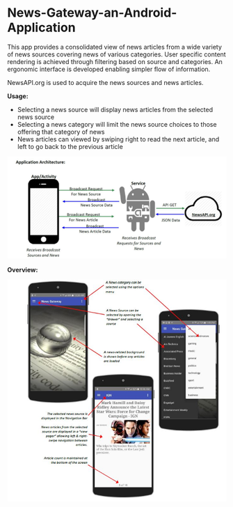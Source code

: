 # News-Gateway-an-Android-Application
This app provides a consolidated view of news articles from a wide variety of news sources covering news of various categories. User specific content rendering is achieved through filtering based on source and categories. An ergonomic interface is developed enabling simpler flow of information.

NewsAPI.org is used to acquire the news sources and news articles.

**Usage:**
* Selecting a news source will display news articles from the selected news source
* Selecting a news category will limit the news source choices to those offering that category of news
* News articles can viewed by swiping right to read the next article, and left to go back to the previous article

![image](https://github.com/Zylog101/News-Gateway-an-Android-Application/blob/master/Image/NGArch.JPG)

**Overview:**

![image](https://github.com/Zylog101/News-Gateway-an-Android-Application/blob/master/Image/NGOv.JPG)

